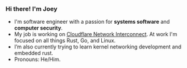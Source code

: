 ### Hi there! I'm Joey

- I'm software engineer with a passion for **systems software** and **computer security**. 
- My job is working on [Cloudflare Network Interconnect](https://www.cloudflare.com/en-gb/network-services/products/network-interconnect/). At work I'm focused on all things Rust, Go, and Linux.
- I’m also currently trying to learn kernel networking development and embedded rust.
- Pronouns: He/Him.
